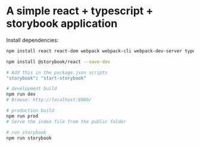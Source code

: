 # A simple react + typescript + storybook application

Install dependencies:

```sh
npm install react react-dom webpack webpack-cli webpack-dev-server typescript @types/react @types/react-dom ts-loader
```

```sh
npm install @storybook/react --save-dev
```

```sh
# Add this in the package.json scripts
"storybook": "start-storybook"
```

```sh
# development build
npm run dev
# Browse: http://localhost:8080/

# production build
npm run prod
# Serve the index file from the public folder

# run storybook
npm run storybook
```
